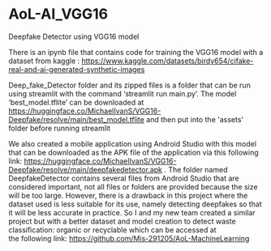 # AoL-AI_VGG16
Deepfake Detector using VGG16 model

There is an ipynb file that contains code for training the VGG16 model with a dataset from kaggle : https://www.kaggle.com/datasets/birdy654/cifake-real-and-ai-generated-synthetic-images

Deep_fake_Detector folder and its zipped files is a folder that can be run using streamlit with the command ‘streamlit run main.py’. The model ‘best_model.tflite’ can be downloaded at https://huggingface.co/MichaelIvanS/VGG16-Deepfake/resolve/main/best_model.tflite and then put into the 'assets' folder before running streamlit

We also created a mobile application using Android Studio with this model that can be downloaded as the APK file of the application via this following link: https://huggingface.co/MichaelIvanS/VGG16-Deepfake/resolve/main/deepfakedetector.apk . The folder named DeepfakeDetector contains several files from Android Studio that are considered important, not all files or folders are provided because the size will be too large. However, there is a drawback in this project where the dataset used is less suitable for its use, namely detecting deepfakes so that it will be less accurate in practice. So I and my new team created a similar project but with a better dataset and model creation to detect waste classification: organic or recyclable which can be accessed at the following link: https://github.com/Mis-291205/AoL-MachineLearning
